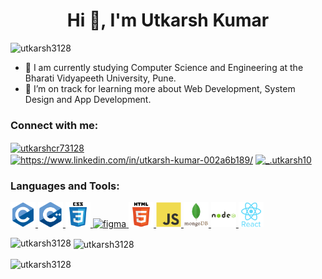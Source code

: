 <h1 align="center">Hi 👋, I'm Utkarsh Kumar</h1>

<p align="left"> <img src="https://komarev.com/ghpvc/?username=utkarsh3128&label=Profile%20views&color=0e75b6&style=flat" alt="utkarsh3128" /> </p>

- :book: I am currently studying Computer Science and Engineering at the Bharati Vidyapeeth University, Pune.
- 🌱 I’m on track for learning more about Web Development, System Design and App Development.
<!-- - ✍️ In my free time, I pursue Reading and watching Anime as hobbies. -->

<h3 align="left">Connect with me:</h3>
<p align="left">
<a href="https://twitter.com/utkarshcr73128" target="blank"><img align="center" src="https://raw.githubusercontent.com/rahuldkjain/github-profile-readme-generator/master/src/images/icons/Social/twitter.svg" alt="utkarshcr73128" height="30" width="40" /></a>
<a href="https://linkedin.com/in/https://www.linkedin.com/in/utkarsh-kumar-002a6b189/" target="blank"><img align="center" src="https://raw.githubusercontent.com/rahuldkjain/github-profile-readme-generator/master/src/images/icons/Social/linked-in-alt.svg" alt="https://www.linkedin.com/in/utkarsh-kumar-002a6b189/" height="30" width="40" /></a>
<a href="https://instagram.com/_.utkarsh10" target="blank"><img align="center" src="https://raw.githubusercontent.com/rahuldkjain/github-profile-readme-generator/master/src/images/icons/Social/instagram.svg" alt="_.utkarsh10" height="30" width="40" /></a>
</p>

<h3 align="left">Languages and Tools:</h3>
<p align="left"> <a href="https://www.cprogramming.com/" target="_blank" rel="noreferrer"> <img src="https://raw.githubusercontent.com/devicons/devicon/master/icons/c/c-original.svg" alt="c" width="40" height="40"/> </a> <a href="https://www.w3schools.com/cpp/" target="_blank" rel="noreferrer"> <img src="https://raw.githubusercontent.com/devicons/devicon/master/icons/cplusplus/cplusplus-original.svg" alt="cplusplus" width="40" height="40"/> </a> <a href="https://www.w3schools.com/css/" target="_blank" rel="noreferrer"> <img src="https://raw.githubusercontent.com/devicons/devicon/master/icons/css3/css3-original-wordmark.svg" alt="css3" width="40" height="40"/> </a> <a href="https://www.figma.com/" target="_blank" rel="noreferrer"> <img src="https://www.vectorlogo.zone/logos/figma/figma-icon.svg" alt="figma" width="40" height="40"/> </a> <a href="https://www.w3.org/html/" target="_blank" rel="noreferrer"> <img src="https://raw.githubusercontent.com/devicons/devicon/master/icons/html5/html5-original-wordmark.svg" alt="html5" width="40" height="40"/> </a> <a href="https://developer.mozilla.org/en-US/docs/Web/JavaScript" target="_blank" rel="noreferrer"> <img src="https://raw.githubusercontent.com/devicons/devicon/master/icons/javascript/javascript-original.svg" alt="javascript" width="40" height="40"/> </a> <a href="https://www.mongodb.com/" target="_blank" rel="noreferrer"> <img src="https://raw.githubusercontent.com/devicons/devicon/master/icons/mongodb/mongodb-original-wordmark.svg" alt="mongodb" width="40" height="40"/> </a> <a href="https://nodejs.org" target="_blank" rel="noreferrer"> <img src="https://raw.githubusercontent.com/devicons/devicon/master/icons/nodejs/nodejs-original-wordmark.svg" alt="nodejs" width="40" height="40"/> </a> <a href="https://reactjs.org/" target="_blank" rel="noreferrer"> <img src="https://raw.githubusercontent.com/devicons/devicon/master/icons/react/react-original-wordmark.svg" alt="react" width="40" height="40"/> </a> </p>

<p><img align="left" src="https://github-readme-stats.vercel.app/api/top-langs?username=utkarsh3128&show_icons=true&locale=en&layout=compact" alt="utkarsh3128" /></p>

<p>&nbsp;<img align="center" src="https://github-readme-stats.vercel.app/api?username=utkarsh3128&show_icons=true&locale=en" alt="utkarsh3128" /></p>

<p><img align="center" src="https://github-readme-streak-stats.herokuapp.com/?user=utkarsh3128&" alt="utkarsh3128" /></p>
